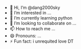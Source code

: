 - 👋 Hi, I’m @dang2000sky
- 👀 I’m interested in ...
- 🌱 I’m currently learning python
- 💞️ I’m looking to collaborate on ...
- 📫 How to reach me ...
- 😄 Pronouns: ...
- ⚡ Fun fact: i unrequited love DT

<!---
dang2000sky/dang2000sky is a ✨ special ✨ repository because its `README.md` (this file) appears on your GitHub profile.
You can click the Preview link to take a look at your changes.
--->
